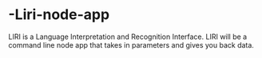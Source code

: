# -Liri-node-app
LIRI is a Language Interpretation and Recognition Interface. LIRI will be a command line node app that takes in parameters and gives you back data.
